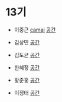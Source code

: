 # 13기

- 이중근 [camai](https://github.com/camai/)
[공간](https://github.com/StudyFork/GoogryAndroidArchitectureStudy/tree/master/class13/camai)

- 김상민 [](https://github.com/)
[공간](https://github.com/StudyFork/GoogryAndroidArchitectureStudy/tree/master/class13/)

- 김도균 [](https://github.com/)
[공간](https://github.com/StudyFork/GoogryAndroidArchitectureStudy/tree/master/class13/)

- 한혜정 [](https://github.com/)
[공간](https://github.com/StudyFork/GoogryAndroidArchitectureStudy/tree/master/class13/)

- 황준홍 [](https://github.com/)
[공간](https://github.com/StudyFork/GoogryAndroidArchitectureStudy/tree/master/class13/)

- 이정태 [](https://github.com/)
[공간](https://github.com/StudyFork/GoogryAndroidArchitectureStudy/tree/master/class13/)
